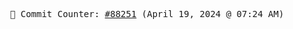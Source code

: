 <p align="center">
    <samp>
        📮 Commit Counter: <a href="https://github.com/Javascript-void0/Javascript-void0/commits/main">#88251</a> (April 19, 2024 @ 07:24 AM)
    </samp>
</p>